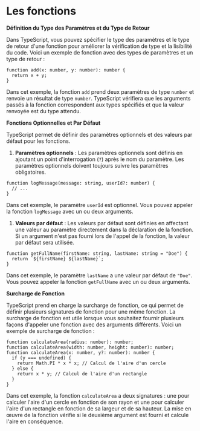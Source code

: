 # Les fonctions

**Définition du Type des Paramètres et du Type de Retour**

Dans TypeScript, vous pouvez spécifier le type des paramètres et le type de retour d'une fonction pour améliorer la vérification de type et la lisibilité du code. Voici un exemple de fonction avec des types de paramètres et un type de retour :

```tsx
function add(x: number, y: number): number {
  return x + y;
}

```

Dans cet exemple, la fonction `add` prend deux paramètres de type `number` et renvoie un résultat de type `number`. TypeScript vérifiera que les arguments passés à la fonction correspondent aux types spécifiés et que la valeur renvoyée est du type attendu.

**Fonctions Optionnelles et Par Défaut**

TypeScript permet de définir des paramètres optionnels et des valeurs par défaut pour les fonctions.

1. **Paramètres optionnels** : Les paramètres optionnels sont définis en ajoutant un point d'interrogation (`?`) après le nom du paramètre. Les paramètres optionnels doivent toujours suivre les paramètres obligatoires.

```tsx
function logMessage(message: string, userId?: number) {
  // ...
}

```

Dans cet exemple, le paramètre `userId` est optionnel. Vous pouvez appeler la fonction `logMessage` avec un ou deux arguments.

1. **Valeurs par défaut** : Les valeurs par défaut sont définies en affectant une valeur au paramètre directement dans la déclaration de la fonction. Si un argument n'est pas fourni lors de l'appel de la fonction, la valeur par défaut sera utilisée.

```tsx
function getFullName(firstName: string, lastName: string = "Doe") {
  return `${firstName} ${lastName}`;
}

```

Dans cet exemple, le paramètre `lastName` a une valeur par défaut de `"Doe"`. Vous pouvez appeler la fonction `getFullName` avec un ou deux arguments.

**Surcharge de Fonction**

TypeScript prend en charge la surcharge de fonction, ce qui permet de définir plusieurs signatures de fonction pour une même fonction. La surcharge de fonction est utile lorsque vous souhaitez fournir plusieurs façons d'appeler une fonction avec des arguments différents. Voici un exemple de surcharge de fonction :

```tsx
function calculateArea(radius: number): number;
function calculateArea(width: number, height: number): number;
function calculateArea(x: number, y?: number): number {
  if (y === undefined) {
    return Math.PI * x * x; // Calcul de l'aire d'un cercle
  } else {
    return x * y; // Calcul de l'aire d'un rectangle
  }
}

```

Dans cet exemple, la fonction `calculateArea` a deux signatures : une pour calculer l'aire d'un cercle en fonction de son rayon et une pour calculer l'aire d'un rectangle en fonction de sa largeur et de sa hauteur. La mise en œuvre de la fonction vérifie si le deuxième argument est fourni et calcule l'aire en conséquence.